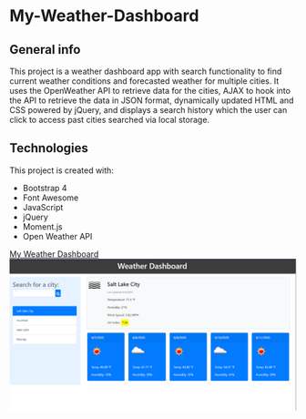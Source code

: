 # My-Weather-Dashboard

## General info
This project is a weather dashboard app with search functionality to find current weather conditions and forecasted weather for multiple cities. It uses the OpenWeather API to retrieve data for the cities, AJAX to hook into the API to retrieve the data in JSON format, dynamically updated HTML and CSS powered by jQuery, and displays a search history which the user can click to access past cities searched via local storage. 
	
## Technologies
This project is created with: 
* Bootstrap 4
* Font Awesome
* JavaScript
* jQuery
* Moment.js
* Open Weather API

[My Weather Dashboard](https://nickfs.github.io/My-Weather-Dashboard/)
![my screenshot](https://github.com/NickFS/My-Weather-Dashboard/blob/master/weather_dashboard.PNG)


